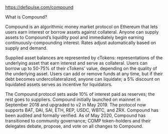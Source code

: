 https://defipulse.com/compound

 What is Compound?

Compound is an algorithmic money market protocol on Ethereum that lets users earn interest or borrow assets against collateral. Anyone can supply assets to Compound’s liquidity pool and immediately begin earning continuously-compounding interest. Rates adjust automatically based on supply and demand.

Supplied asset balances are represented by cTokens: representations of the underlying asset that earn interest and serve as collateral. Users can borrow up to 50-75% of their cTokens’ value, depending on the quality of the underlying asset. Users can add or remove funds at any time, but if their debt becomes undercollateralized, anyone can liquidate; a 5% discount on liquidated assets serves as incentive for liquidators.

The Compound protocol sets aside 10% of interest paid as reserves; the rest goes to suppliers. Compound initially launched on mainnet in September 2018 and upgraded to v2 in May 2019. The protocol now supports BAT, DAI, SAI, ETH, REP, USDC, WBTC, and ZRX. Compound has been audited and formally verified. As of May 2020, Compound has transitioned to community governance; COMP token-holders and their delegates debate, propose, and vote on all changes to Compound.

